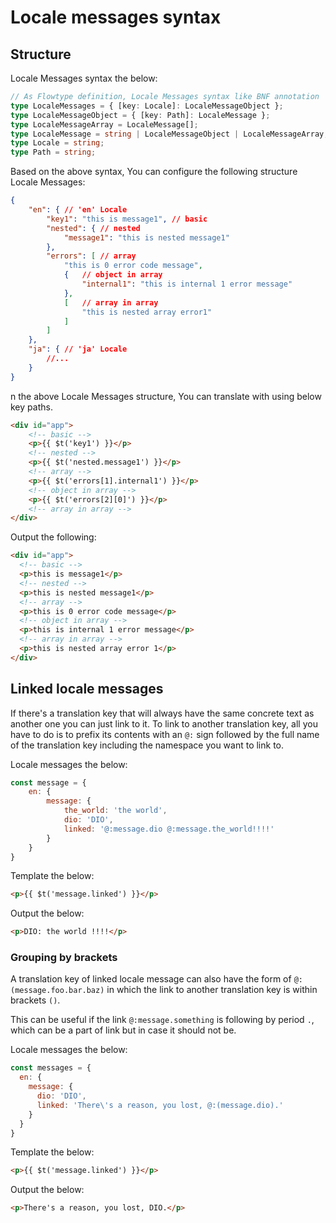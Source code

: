 # Locale messages syntax

## Structure

Locale Messages syntax the below:

```ts
// As Flowtype definition, Locale Messages syntax like BNF annotation
type LocaleMessages = { [key: Locale]: LocaleMessageObject };
type LocaleMessageObject = { [key: Path]: LocaleMessage };
type LocaleMessageArray = LocaleMessage[];
type LocaleMessage = string | LocaleMessageObject | LocaleMessageArray;
type Locale = string;
type Path = string;
```

Based on the above syntax, You can configure the following structure Locale Messages:

```json
{
    "en": { // 'en' Locale
        "key1": "this is message1", // basic
        "nested": { // nested
            "message1": "this is nested message1"
        },
        "errors": [ // array
            "this is 0 error code message",
            {   // object in array
                "internal1": "this is internal 1 error message"
            },
            [   // array in array
                "this is nested array error1"
            ]
        ]
    },
    "ja": { // 'ja' Locale
        //...
    }
}
```

n the above Locale Messages structure, You can translate with using below key paths.

```html
<div id="app">
    <!-- basic -->
    <p>{{ $t('key1') }}</p>
    <!-- nested -->
    <p>{{ $t('nested.message1') }}</p>
    <!-- array -->
    <p>{{ $t('errors[1].internal1') }}</p>
    <!-- object in array -->
    <p>{{ $t('errors[2][0]') }}</p>
    <!-- array in array -->
</div>
```

Output the following:

```html
<div id="app">
  <!-- basic -->
  <p>this is message1</p>
  <!-- nested -->
  <p>this is nested message1</p>
  <!-- array -->
  <p>this is 0 error code message</p>
  <!-- object in array -->
  <p>this is internal 1 error message</p>
  <!-- array in array -->
  <p>this is nested array error 1</p>
</div>
```

## Linked locale messages

If there's a translation key that will always have the same concrete text as another one you can just link to it. To link to another translation key, all you have to do is to prefix its contents with an `@:` sign followed by the full name of the translation key including the namespace you want to link to.

Locale messages the below:

```js
const message = {
    en: {
        message: {
            the_world: 'the world',
            dio: 'DIO',
            linked: '@:message.dio @:message.the_world!!!!'
        }
    }
}
```

Template the below:

```html
<p>{{ $t('message.linked') }}</p>
```

Output the below:

```html
<p>DIO: the world !!!!</p>
```

### Grouping by brackets

A translation key of linked locale message can also have the form of `@:(message.foo.bar.baz)` in which the link to another translation key is within brackets `()`.

This can be useful if the link `@:message.something` is following by period `.`, which can be a part of link but in case it should not be.

Locale messages the below:

```js
const messages = {
  en: {
    message: {
      dio: 'DIO',
      linked: 'There\'s a reason, you lost, @:(message.dio).'
    }
  }
}
```

Template the below:

```html
<p>{{ $t('message.linked') }}</p>
```

Output the below:

```html
<p>There's a reason, you lost, DIO.</p>
```
